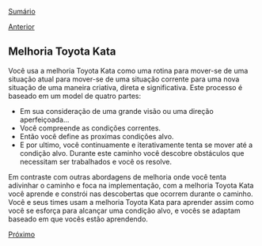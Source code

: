 [Sumário](https://github.com/lucasfantacuci/DevOpsRevelado/blob/master/README.md)


[Anterior](https://github.com/lucasfantacuci/DevOpsRevelado/blob/master/CHAPTER01/1-2-CONTINUOUSDELIVERYMOVEMENT.md)


## Melhoria Toyota Kata


Você usa a melhoria Toyota Kata como uma rotina para mover-se de uma situação atual para mover-se de uma situação corrente para uma nova situação de uma maneira criativa, direta e significativa. Este processo é baseado em um model de quatro partes: 


- Em sua consideração de uma grande visão ou uma direção aperfeiçoada...
- Você compreende as condições correntes.
- Então você define as proximas condições alvo.
- E por ultimo, você continuamente e iterativamente tenta se mover até a condição alvo. Durante este caminho você descobre obstáculos que necessitam ser trabalhados e você os resolve. 


Em contraste com outras abordagens de melhoria onde você tenta adivinhar o caminho e foca na implementação, com a melhoria Toyota Kata você aprende e constrói nas descobertas que ocorrem durante o caminho. Você e seus times usam a melhoria Toyota Kata para aprender assim como você se esforça para alcançar uma condição alvo, e vocês se adaptam baseado em que vocês estão aprendendo.


[Próximo](https://github.com/lucasfantacuci/DevOpsRevelado/blob/master/CHAPTER01/1-4-THEORYOFCONSTRAINTS.md)